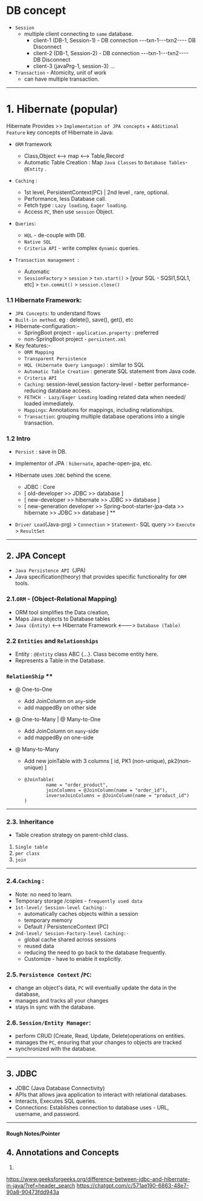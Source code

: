 # DB concept
- `Session` 
  - multiple client connecting to `same` database.
    - client-1 (DB-1, Session-1) - DB connection ---txn-1---txn2---- DB Disconnect
    - client-2 (DB-1, Session-2) - DB connection ---txn-1---txn2---- DB Disconnect
    - client-3 (javaPrg-1, session-3) ...
- `Transaction` - Atomicity, unit of work
  - can have multiple transaction.

---

# 1. Hibernate (popular)
Hibernate Provides >>  `Implementation of JPA concepts` +  `Additional Feature`
key concepts of Hibernate in Java:

- `ORM` framework 
  - Class,Object <--> map <--> Table,Record
  - Automatic Table Creation : Map `Java Classes` to `Database Tables`-`@Entity` .
  
- `Caching` : 
  - 1st level, PersistentContext(PC) | 2nd level , rare, optional.
  - Performance, less Database call.
  - Fetch type : `Lazy loading`, `Eager loading`.
  - Access `PC`, then use `session` Object.
- `Queries`:
  - `HQL` - de-couple with DB.
  - `Native SQL`
  - `Criteria API` -  write complex `dynamic` queries.
- `Transaction management `:
  - Automatic
  - `SessionFactory` > `session` > `txn.start()` > [your SQL - SQSl1,SQL1, etc] > `txn.commit()` > `session.close()`
  
### 1.1 Hibernate Framework:
- `JPA Concepts`:  to understand flows
- `Built-in method`. eg : delete(), save(), get(), etc
- Hibernate-configuration:-
  - SpringBoot project - `application.property` : preferred
  - non-SpringBoot project - `persistent.xml`
- Key features:-
  - `ORM Mapping`
  - `Transparent Persistence`
  - `HQL (Hibernate Query Language)` : similar to SQL
  - `Automatic Table Creation` : generate SQL statement from Java code.
  - `Criteria API`
  - `Caching`:  session-level,session factory-level - better performance-reducing database access.
  - `FETHCH - Lazy/Eager Loading` loading related data when needed/ loaded immediately.
  - `Mappings`: Annotations for mappings, including relationships.
  - `Transaction`: grouping multiple database operations into a single transaction.
  

### 1.2 Intro
- `Persist` : save in DB.
- Implementor of JPA : `hibernate`, apache-open-jpa, etc.
- Hibernate uses `JDBC` behind the scene.
  - JDBC : Core
  - [ old-developer            >>                                               JDBC >> database ]
  - [ new-developer            >>                                  hibernate >> JDBC >> database ]
  - [ new-generation developer >>  Spring-boot-starter-jpa-data >> hibernate >> JDBC >> database ] **
   
- `Driver Load`(Java-prg) > `Connection` > `Statement`- SQL query >> `Execute` > `ResultSet`

---

## 2. JPA Concept
- `Java Persistence API `(JPA) 
- Java specification(theory) that provides specific functionality for `ORM` tools.


### 2.1.`ORM` - (Object-Relational Mapping)
  - ORM tool simplifies the Data creation,
  - Maps Java objects to Database tables
  - `Java (Entity)`  <--> Hibernate Framework <---> `Database (Table)`
 

### 2.2 `Entities` and `Relationships`
  - Entity : `@Entity` class ABC {...}. Class become entity here.
  - Represents a Table in the Database.

###  `RelationShip` **
- @ One-to-One 
  - Add JoinColumn on `any`-side
  - add mappedBy on other side
  
- @ One-to-Many | @ Many-to-One
  - Add JoinColumn on `many`-side
  - add mappedBy on one-side
  
- @ Many-to-Many
  - Add new joinTable with 3 columns [ id, PK1 (non-unique), pk2(non-unique) ]
  - ```
    @JoinTable(
            name = "order_product",
            joinColumns = @JoinColumn(name = "order_id"),
            inverseJoinColumns = @JoinColumn(name = "product_id")
    )
    ```
---  

### 2.3. Inheritance
- Table creation strategy on parent-child class.
1. `Single table`
2. `per class`
3. `join`
---

### 2.4.`Caching` : 
- Note: no need to learn.
- Temporary storage /copies - `frequently used data`
- `1st-level/ Session-level Caching:-`
  - automatically caches objects within a session
  - temporary memory
  - Default / PersistenceContext (PC)
- `2nd-level/ Session-Factory-level Caching:-`
  - global cache shared across sessions
  - reused data
  - reducing the need to go back to the database frequently.
  - Customize - have to enable it explicitly.

### 2.5. `Persistence Context` /`PC`: 
- change an object's data, `PC` will eventually update the data in the database,
- manages and tracks all your changes
-  stays in sync with the database.


### 2.6. `Session/Entity Manager`: 
- perform CRUD (Create, Read, Update, Delete)operations on entities.
- manages the `PC`, ensuring that your changes to objects are tracked 
- synchronized with the database.


---

## 3. JDBC
- JDBC (Java Database Connectivity) 
- APIs that allows java application to interact with relational databases.
- Interacts, Executes SQL queries.
- Connections: Establishes connection to database uses - URL, username, and password.

---
#### Rough Notes/Pointer
## 4. Annotations and Concepts
1. 
https://www.geeksforgeeks.org/difference-between-jdbc-and-hibernate-in-java/?ref=header_search
https://chatgpt.com/c/571ae190-6863-48e7-90a8-90473fdd943a
